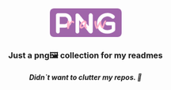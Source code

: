 <br>
<p align="center">
  <img src="https://github.com/AndrasE/raw-readme/blob/main/raw-readme-img.png?raw=true" width="145px">
</p>
<h3 align="center">
  Just a png🖼 collection for my readmes 
</h3>
<h5 align="center">
  Didn`t want to clutter my repos. 🚮
</h5>




